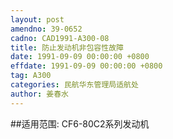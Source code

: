 ```yaml
---
layout: post
amendno: 39-0652
cadno: CAD1991-A300-08
title: 防止发动机非包容性故障
date: 1991-09-09 00:00:00 +0800
effdate: 1991-09-09 00:00:00 +0800
tag: A300
categories: 民航华东管理局适航处
author: 姜春水
---
```


##适用范围:
CF6-80C2系列发动机

